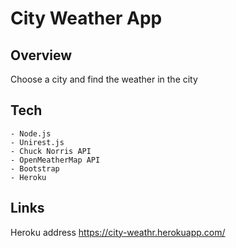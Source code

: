 # City Weather App


## Overview

Choose a city and find the weather in the city


## Tech

    - Node.js
    - Unirest.js
    - Chuck Norris API
    - OpenMeatherMap API
    - Bootstrap
    - Heroku


## Links

Heroku address https://city-weathr.herokuapp.com/


